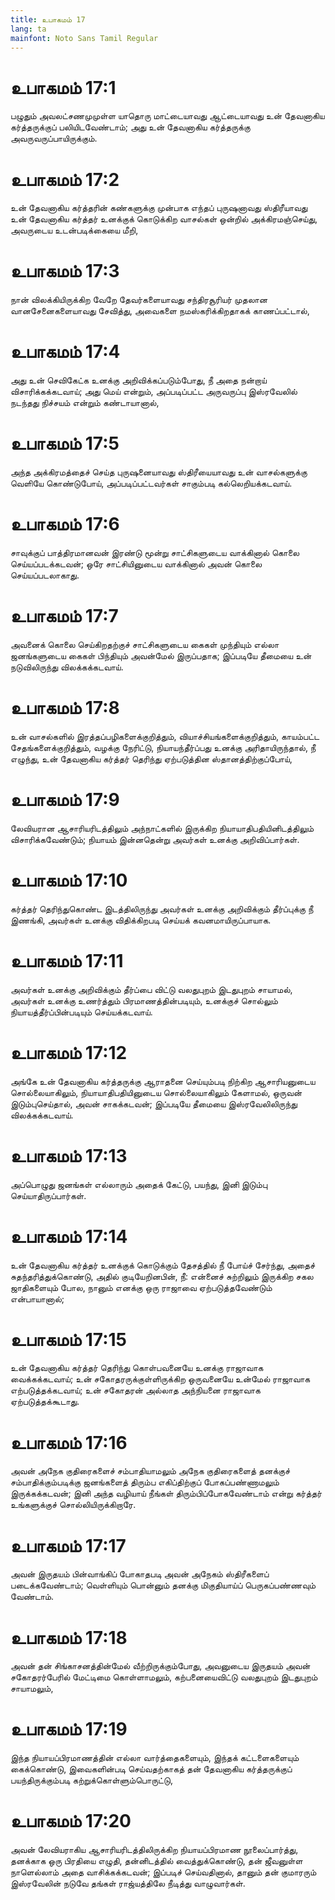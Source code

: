 ```yaml
---
title: உபாகமம் 17
lang: ta
mainfont: Noto Sans Tamil Regular
---
```


# உபாகமம் 17:1

பழுதும் அவலட்சணமுமுள்ள யாதொரு மாட்டையாவது ஆட்டையாவது உன் தேவனாகிய கர்த்தருக்குப் பலியிடவேண்டாம்; அது உன் தேவனாகிய கர்த்தருக்கு அவருவருப்பாயிருக்கும்.

# உபாகமம் 17:2

உன் தேவனாகிய கர்த்தரின் கண்களுக்கு முன்பாக எந்தப் புருஷனாவது ஸ்திரீயாவது உன் தேவனாகிய கர்த்தர் உனக்குக் கொடுக்கிற வாசல்கள் ஒன்றில் அக்கிரமஞ்செய்து, அவருடைய உடன்படிக்கையை மீறி,

# உபாகமம் 17:3

நான் விலக்கியிருக்கிற வேறே தேவர்களையாவது சந்திரசூரியர் முதலான வானசேனைகளையாவது சேவித்து, அவைகளை நமஸ்கரிக்கிறதாகக் காணப்பட்டால்,

# உபாகமம் 17:4

அது உன் செவிகேட்க உனக்கு அறிவிக்கப்படும்போது, நீ அதை நன்றாய் விசாரிக்கக்கடவாய்; அது மெய் என்றும், அப்படிப்பட்ட அருவருப்பு இஸ்ரவேலில் நடந்தது நிச்சயம் என்றும் கண்டாயானால்,

# உபாகமம் 17:5

அந்த அக்கிரமத்தைச் செய்த புருஷனையாவது ஸ்திரீயையாவது உன் வாசல்களுக்கு வெளியே கொண்டுபோய், அப்படிப்பட்டவர்கள் சாகும்படி கல்லெறியக்கடவாய்.

# உபாகமம் 17:6

சாவுக்குப் பாத்திரமானவன் இரண்டு மூன்று சாட்சிகளுடைய வாக்கினால் கொலை செய்யப்படக்கடவன்; ஒரே சாட்சியினுடைய வாக்கினால் அவன் கொலை செய்யப்படலாகாது.

# உபாகமம் 17:7

அவனைக் கொலை செய்கிறதற்குச் சாட்சிகளுடைய கைகள் முந்தியும் எல்லா ஜனங்களுடைய கைகள் பிந்தியும் அவன்மேல் இருப்பதாக; இப்படியே தீமையை உன் நடுவிலிருந்து விலக்கக்கடவாய்.

# உபாகமம் 17:8

உன் வாசல்களில் இரத்தப்பழிகளைக்குறித்தும், வியாச்சியங்களைக்குறித்தும், காயம்பட்ட சேதங்களைக்குறித்தும், வழக்கு நேரிட்டு, நியாயந்தீர்ப்பது உனக்கு அரிதாயிருந்தால், நீ எழுந்து, உன் தேவனாகிய கர்த்தர் தெரிந்து ஏற்படுத்தின ஸ்தானத்திற்குப்போய்,

# உபாகமம் 17:9

லேவியரான ஆசாரியரிடத்திலும் அந்நாட்களில் இருக்கிற நியாயாதிபதியினிடத்திலும் விசாரிக்கவேண்டும்; நியாயம் இன்னதென்று அவர்கள் உனக்கு அறிவிப்பார்கள்.

# உபாகமம் 17:10

கர்த்தர் தெரிந்துகொண்ட இடத்திலிருந்து அவர்கள் உனக்கு அறிவிக்கும் தீர்ப்புக்கு நீ இணங்கி, அவர்கள் உனக்கு விதிக்கிறபடி செய்யக் கவனமாயிருப்பாயாக.

# உபாகமம் 17:11

அவர்கள் உனக்கு அறிவிக்கும் தீர்ப்பை விட்டு வலதுபுறம் இடதுபுறம் சாயாமல், அவர்கள் உனக்கு உணர்த்தும் பிரமாணத்தின்படியும், உனக்குச் சொல்லும் நியாயத்தீர்ப்பின்படியும் செய்யக்கடவாய்.

# உபாகமம் 17:12

அங்கே உன் தேவனாகிய கர்த்தருக்கு ஆராதனை செய்யும்படி நிற்கிற ஆசாரியனுடைய சொல்லையாகிலும், நியாயாதிபதியினுடைய சொல்லையாகிலும் கேளாமல், ஒருவன் இடும்புசெய்தால், அவன் சாகக்கடவன்; இப்படியே தீமையை இஸ்ரவேலிலிருந்து விலக்கக்கடவாய்.

# உபாகமம் 17:13

அப்பொழுது ஜனங்கள் எல்லாரும் அதைக் கேட்டு, பயந்து, இனி இடும்பு செய்யாதிருப்பார்கள்.

# உபாகமம் 17:14

உன் தேவனாகிய கர்த்தர் உனக்குக் கொடுக்கும் தேசத்தில் நீ போய்ச் சேர்ந்து, அதைச் சுதந்தரித்துக்கொண்டு, அதில் குடியேறினபின், நீ: என்னைச் சுற்றிலும் இருக்கிற சகல ஜாதிகளையும் போல, நானும் எனக்கு ஒரு ராஜாவை ஏற்படுத்தவேண்டும் என்பாயானால்;

# உபாகமம் 17:15

உன் தேவனாகிய கர்த்தர் தெரிந்து கொள்பவனையே உனக்கு ராஜாவாக வைக்கக்கடவாய்; உன் சகோதரருக்குள்ளிருக்கிற ஒருவனையே உன்மேல் ராஜாவாக எற்படுத்தக்கடவாய்; உன் சகோதரன் அல்லாத அந்நியனை ராஜாவாக ஏற்படுத்தக்கூடாது.

# உபாகமம் 17:16

அவன் அநேக குதிரைகளைச் சம்பாதியாமலும் அநேக குதிரைகளைத் தனக்குச் சம்பாதிக்கும்படிக்கு ஜனங்களைத் திரும்ப எகிப்திற்குப் போகப்பண்ணாமலும் இருக்கக்கடவன்; இனி அந்த வழியாய் நீங்கள் திரும்பிப்போகவேண்டாம் என்று கர்த்தர் உங்களுக்குச் சொல்லியிருக்கிறாரே.

# உபாகமம் 17:17

அவன் இருதயம் பின்வாங்கிப் போகாதபடி அவன் அநேகம் ஸ்திரீகளைப் படைக்கவேண்டாம்; வெள்ளியும் பொன்னும் தனக்கு மிகுதியாய்ப் பெருகப்பண்ணவும் வேண்டாம்.

# உபாகமம் 17:18

அவன் தன் சிங்காசனத்தின்மேல் வீற்றிருக்கும்போது, அவனுடைய இருதயம் அவன் சகோதரர்பேரில் மேட்டிமை கொள்ளாமலும், கற்பனையைவிட்டு வலதுபுறம் இடதுபுறம் சாயாமலும்,

# உபாகமம் 17:19

இந்த நியாயப்பிரமாணத்தின் எல்லா வார்த்தைகளையும், இந்தக் கட்டளைகளையும் கைக்கொண்டு, இவைகளின்படி செய்வதற்காகத் தன் தேவனாகிய கர்த்தருக்குப் பயந்திருக்கும்படி கற்றுக்கொள்ளும்பொருட்டு,

# உபாகமம் 17:20

அவன் லேவியராகிய ஆசாரியரிடத்திலிருக்கிற நியாயப்பிரமாண நூலைப்பார்த்து, தனக்காக ஒரு பிரதியை எழுதி, தன்னிடத்தில் வைத்துக்கொண்டு, தன் ஜீவனுள்ள நாளெல்லாம் அதை வாசிக்கக்கடவன்; இப்படிச் செய்வதினால், தானும் தன் குமாரரும் இஸ்ரவேலின் நடுவே தங்கள் ராஜ்யத்திலே நீடித்து வாழுவார்கள்.

